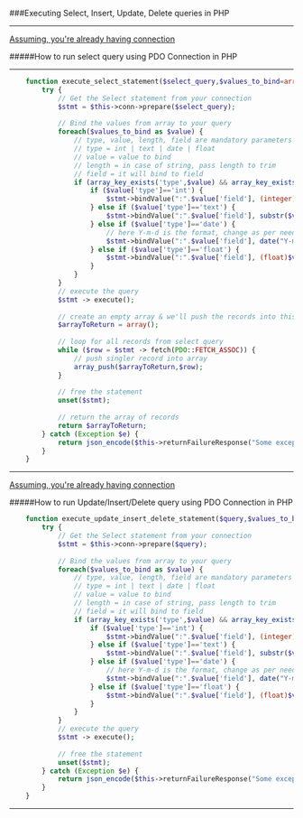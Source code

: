 ###Executing Select, Insert, Update, Delete queries in PHP

---

[Assuming, you're already having connection](https://github.com/sag333ar/CodeSnips/tree/master/PHP/How%20to%20connect%20to%20MySQL%20database%20in%20PHP%20using%20PDO#how-to-connect-to-mysql-database-in-php-using-pdo)

#####How to run select query using PDO Connection in PHP

---

```php
	function execute_select_statement($select_query,$values_to_bind=array()) {
		try {
		    // Get the Select statement from your connection 
			$stmt = $this->conn->prepare($select_query);
			
			// Bind the values from array to your query
			foreach($values_to_bind as $value) {
				// type, value, length, field are mandatory parameters
				// type = int | text | date | float
				// value = value to bind
				// length = in case of string, pass length to trim
				// field = it will bind to field
				if (array_key_exists('type',$value) && array_key_exists('value',$value) && array_key_exists('length',$value) && array_key_exists('field',$value)) {
					if ($value['type']=='int') {
						$stmt->bindValue(":".$value['field'], (integer)$value['value'], PDO::PARAM_INT);
					} else if ($value['type']=='text') {
						$stmt->bindValue(":".$value['field'], substr($value['value'],0,(integer)$value['length']), PDO::PARAM_STR);
					} else if ($value['type']=='date') {
						// here Y-m-d is the format, change as per need
						$stmt->bindValue(":".$value['field'], date("Y-m-d", strtotime($value['value'])), PDO::PARAM_STR);
					} else if ($value['type']=='float') {
						$stmt->bindValue(":".$value['field'], (float)$value['value'], PDO::PARAM_STR);
					}
				} 
			}
			// execute the query
			$stmt -> execute();
			
			// create an empty array & we'll push the records into this array
			$arrayToReturn = array();
			
			// loop for all records from select query
			while ($row = $stmt -> fetch(PDO::FETCH_ASSOC)) {
				// push singler record into array
				array_push($arrayToReturn,$row);
			}
			
			// free the statement
			unset($stmt);
			
			// return the array of records
			return $arrayToReturn;
		} catch (Exception $e) {
			return json_encode($this->returnFailureResponse("Some exception occured = $e"));
		}
	}
```

---

[Assuming, you're already having connection](https://github.com/sag333ar/CodeSnips/tree/master/PHP/How%20to%20connect%20to%20MySQL%20database%20in%20PHP%20using%20PDO#how-to-connect-to-mysql-database-in-php-using-pdo)

#####How to run Update/Insert/Delete query using PDO Connection in PHP

```php
	function execute_update_insert_delete_statement($query,$values_to_bind=array()) {
		try {
			// Get the Select statement from your connection 
			$stmt = $this->conn->prepare($query);
			
			// Bind the values from array to your query
			foreach($values_to_bind as $value) {
				// type, value, length, field are mandatory parameters
				// type = int | text | date | float
				// value = value to bind
				// length = in case of string, pass length to trim
				// field = it will bind to field
				if (array_key_exists('type',$value) && array_key_exists('value',$value) && array_key_exists('length',$value) && array_key_exists('field',$value)) {
					if ($value['type']=='int') {
						$stmt->bindValue(":".$value['field'], (integer)$value['value'], PDO::PARAM_INT);
					} else if ($value['type']=='text') {
						$stmt->bindValue(":".$value['field'], substr($value['value'],0,(integer)$value['length']), PDO::PARAM_STR);
					} else if ($value['type']=='date') {
						// here Y-m-d is the format, change as per need
						$stmt->bindValue(":".$value['field'], date("Y-m-d", strtotime($value['value'])), PDO::PARAM_STR);
					} else if ($value['type']=='float') {
						$stmt->bindValue(":".$value['field'], (float)$value['value'], PDO::PARAM_STR);
					}
				} 
			}
			// execute the query
			$stmt -> execute();
			
			// free the statement
			unset($stmt);
		} catch (Exception $e) {
			return json_encode($this->returnFailureResponse("Some exception occured = $e"));
		}
	}
```

---